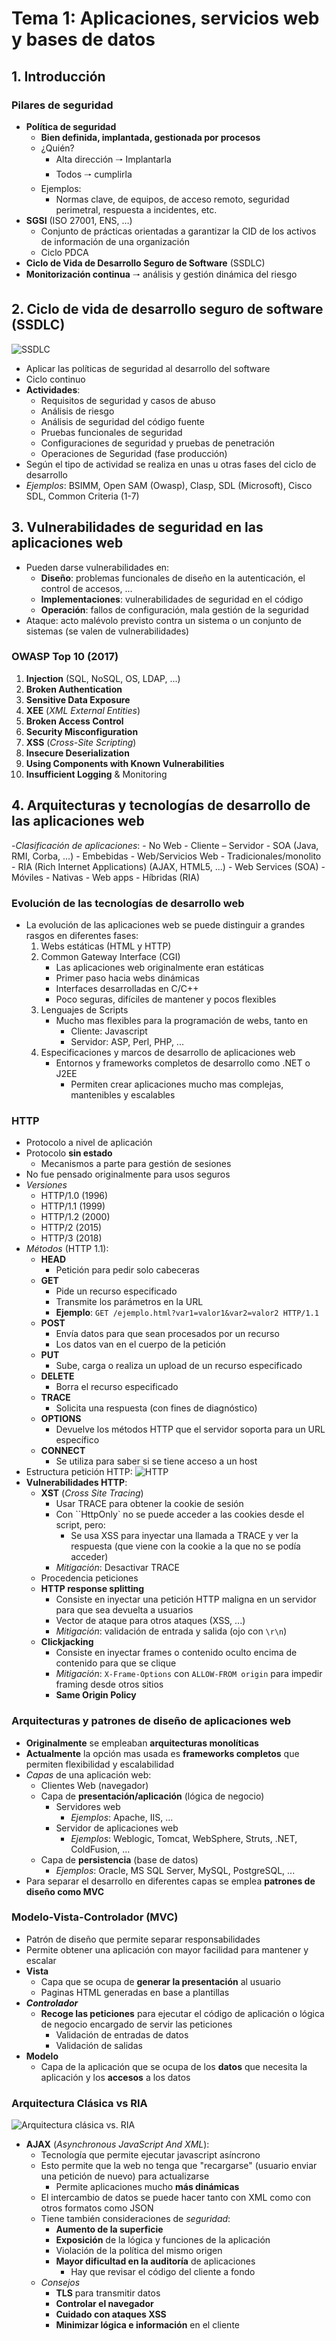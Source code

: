 # Tema 1: Aplicaciones, servicios web y bases de datos

## 1. Introducción

### Pilares de seguridad

- **Política de seguridad**
    - **Bien definida, implantada, gestionada por procesos**
    - ¿Quién?
        - Alta dirección 🠒 Implantarla
        - Todos 🠒 cumplirla
    - Ejemplos:
        - Normas clave, de equipos, de acceso remoto, seguridad perimetral, respuesta a incidentes, etc.
- **SGSI** (ISO 27001, ENS, …)
    - Conjunto de prácticas orientadas a garantizar la CID de los activos de información de una organización
    - Ciclo PDCA
- **Ciclo de Vida de Desarrollo Seguro de Software** (SSDLC)
- **Monitorización continua** 🠒 análisis y gestión dinámica del riesgo

## 2. Ciclo de vida de desarrollo seguro de software (SSDLC)

![SSDLC](img/SSDLC.png)

- Aplicar las políticas de seguridad al desarrollo del software
- Ciclo continuo
- **Actividades**:
    - Requisitos de seguridad y casos de abuso
    - Análisis de riesgo
    - Análisis de seguridad del código fuente
    - Pruebas funcionales de seguridad
    - Configuraciones de seguridad y pruebas de penetración
    - Operaciones de Seguridad (fase producción)
- Según el tipo de actividad se realiza en unas u otras fases del ciclo de desarrollo
- *Ejemplos*: BSIMM, Open SAM (Owasp), Clasp, SDL (Microsoft), Cisco SDL, Common Criteria (1-7)

## 3. Vulnerabilidades de seguridad en las aplicaciones web

- Pueden darse vulnerabilidades en:
    - **Diseño**: problemas funcionales de diseño en la autenticación, el control de accesos, ...
    - **Implementaciones**: vulnerabilidades de seguridad en el código
    - **Operación**: fallos de configuración, mala gestión de la seguridad
- Ataque: acto malévolo previsto contra un sistema o un conjunto de sistemas (se valen de vulnerabilidades)

### OWASP Top 10 (2017)

1. **Injection** (SQL, NoSQL, OS, LDAP, ...)
2. **Broken Authentication**
3. **Sensitive Data Exposure**
4. **XEE** (*XML External Entities*)
5. **Broken Access Control**
6. **Security Misconfiguration**
7. **XSS** (*Cross-Site Scripting*)
8. **Insecure Deserialization**
9. **Using Components with Known Vulnerabilities**
10. **Insufficient Logging** & Monitoring

## 4. Arquitecturas y tecnologías de desarrollo de las aplicaciones web

-*Clasificación de aplicaciones*:
    - No Web
        - Cliente – Servidor
        - SOA (Java, RMI, Corba, ...)
        - Embebidas
    - Web/Servicios Web
        - Tradicionales/monolito
        - RIA (Rich Internet Applications) (AJAX, HTML5, ...)
        - Web Services (SOA)
    - Móviles
        - Nativas
        - Web apps
        - Híbridas (RIA)

### Evolución de las tecnologías de desarrollo web

- La evolución de las aplicaciones web se puede distinguir a grandes rasgos en diferentes fases:
    1. Webs estáticas (HTML y HTTP)
    2. Common Gateway Interface (CGI)
        - Las aplicaciones web originalmente eran estáticas
        - Primer paso hacia webs dinámicas
        - Interfaces desarrolladas en C/C++
        - Poco seguras, difíciles de mantener y pocos flexibles
    3. Lenguajes de Scripts
        - Mucho mas flexibles para la programación de webs, tanto en
            - Cliente: Javascript
            - Servidor: ASP, Perl, PHP, ...
    4. Especificaciones y marcos de desarrollo de aplicaciones web
        - Entornos y frameworks completos de desarrollo como .NET o J2EE
            - Permiten crear aplicaciones mucho mas complejas, mantenibles y escalables

### HTTP

- Protocolo a nivel de aplicación
- Protocolo **sin estado**
    - Mecanismos a parte para gestión de sesiones
- No fue pensado originalmente para usos seguros
- *Versiones*
    - HTTP/1.0 (1996)
    - HTTP/1.1 (1999)
    - HTTP/1.2 (2000)
    - HTTP/2 (2015)
    - HTTP/3 (2018)
- *Métodos* (HTTP 1.1):
    - **HEAD**
        - Petición para pedir solo cabeceras
    - **GET**
        - Pide un recurso especificado
        - Transmite los parámetros en la URL
        - **Ejemplo**: `GET /ejemplo.html?var1=valor1&var2=valor2 HTTP/1.1`
    - **POST**
        - Envía datos para que sean procesados por un recurso
        - Los datos van en el cuerpo de la petición
    - **PUT**
        - Sube, carga o realiza un upload de un recurso especificado
    - **DELETE**
        - Borra el recurso especificado
    - **TRACE**
        - Solicita una respuesta (con fines de diagnóstico)
    - **OPTIONS**
        - Devuelve los métodos HTTP que el servidor soporta para un URL específico
    - **CONNECT**
        - Se utiliza para saber si se tiene acceso a un host
- Estructura petición HTTP:
![HTTP](img/http.png)
- **Vulnerabilidades HTTP**:
    - **XST** (*Cross Site Tracing*)
        - Usar TRACE para obtener la cookie de sesión
        - Con ``HttpOnly` no se puede acceder a las cookies desde el script, pero:
            - Se usa XSS para inyectar una llamada a TRACE y ver la respuesta (que viene con la cookie a la que no se podía acceder)
        - *Mitigación*: Desactivar TRACE
    - Procedencia peticiones
    - **HTTP response splitting**
        - Consiste en inyectar una petición HTTP maligna en un servidor para que sea devuelta a usuarios
        - Vector de ataque para otros ataques (XSS, ...)
        - *Mitigación*: validación de entrada y salida (ojo con `\r\n`)
    - **Clickjacking**
        - Consiste en inyectar frames o contenido oculto encima de contenido para que se clique
        - *Mitigación*: `X-Frame-Options` con `ALLOW-FROM origin` para impedir framing desde otros sitios
        - **Same Origin Policy**

### Arquitecturas y patrones de diseño de aplicaciones web

- **Originalmente** se empleaban **arquitecturas monolíticas**
- **Actualmente** la opción mas usada es **frameworks completos** que permiten flexibilidad y escalabilidad
- *Capas* de una aplicación web:
    - Clientes Web (navegador)
    - Capa de **presentación/aplicación** (lógica de negocio)
        - Servidores web
            - *Ejemplos*: Apache, IIS, ...
        - Servidor de aplicaciones web
            - *Ejemplos*: Weblogic, Tomcat, WebSphere, Struts, .NET, ColdFusion, ...
    - Capa de **persistencia** (base de datos)
        - *Ejemplos*: Oracle, MS SQL Server, MySQL, PostgreSQL, ...
- Para separar el desarrollo en diferentes capas se emplea **patrones de diseño como MVC**

### Modelo-Vista-Controlador (MVC)

- Patrón de diseño que permite separar responsabilidades
- Permite obtener una aplicación con mayor facilidad para mantener y escalar
- **Vista**
    - Capa que se ocupa de **generar la presentación** al usuario
    - Paginas HTML generadas en base a plantillas
- ***Controlador***
    - **Recoge las peticiones** para ejecutar el código de aplicación o lógica de negocio encargado de servir las peticiones  
        - Validación de entradas de datos
        - Validación de salidas
- **Modelo**
    - Capa de la aplicación que se ocupa de los **datos** que necesita la aplicación y los **accesos** a los datos

### Arquitectura Clásica vs RIA

![Arquitectura clásica vs. RIA](img/clasica-vs-ria.png)

- **AJAX** (*Asynchronous JavaScript And XML*):
    - Tecnología que permite ejecutar javascript asíncrono
    - Esto permite que la web no tenga que "recargarse" (usuario enviar una petición de nuevo) para actualizarse
        - Permite aplicaciones mucho **más dinámicas**
    - El intercambio de datos se puede hacer tanto con XML como con otros formatos como JSON
    - Tiene también consideraciones de *seguridad*:
        - **Aumento de la superficie**
        - **Exposición** de la lógica y funciones de la aplicación
        - Violación de la política del mismo origen
        - **Mayor dificultad en la auditoría** de aplicaciones
            - Hay que revisar el código del cliente a fondo
    - *Consejos*
        - **TLS** para transmitir datos
        - **Controlar el navegador**
        - **Cuidado con ataques XSS**
        - **Minimizar lógica e información** en el cliente

